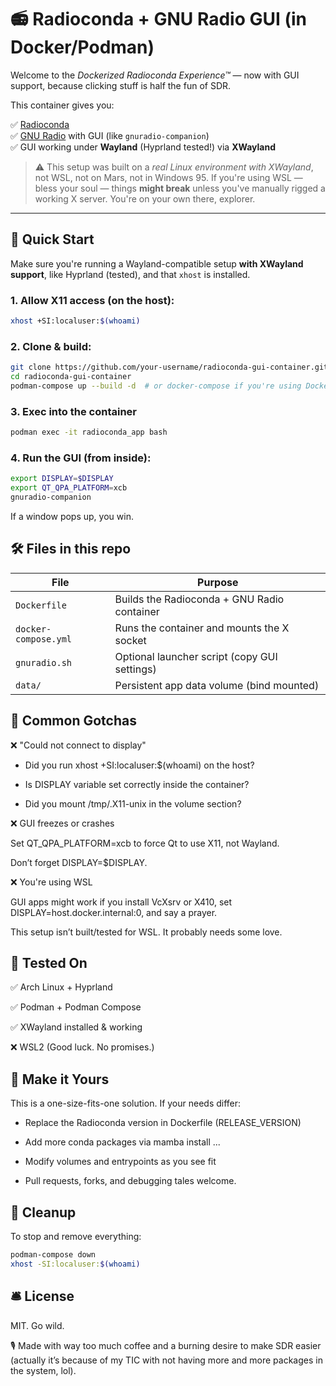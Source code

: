 # 📻 Radioconda + GNU Radio GUI (in Docker/Podman)

Welcome to the *Dockerized Radioconda Experience™* — now with GUI support, because clicking stuff is half the fun of SDR.

This container gives you:

✅ [Radioconda](https://github.com/ryanvolz/radioconda)  
✅ [GNU Radio](https://www.gnuradio.org/) with GUI (like `gnuradio-companion`)  
✅ GUI working under **Wayland** (Hyprland tested!) via **XWayland**

> ⚠️ This setup was built on a *real Linux environment with XWayland*, not WSL, not on Mars, not in Windows 95. If you're using WSL — bless your soul — things **might break** unless you've manually rigged a working X server. You're on your own there, explorer.

---

## 🚀 Quick Start

Make sure you're running a Wayland-compatible setup **with XWayland support**, like Hyprland (tested), and that `xhost` is installed.

### 1. Allow X11 access (on the host):

```bash
xhost +SI:localuser:$(whoami)
```

### 2. Clone & build:

```bash
git clone https://github.com/your-username/radioconda-gui-container.git
cd radioconda-gui-container
podman-compose up --build -d  # or docker-compose if you're using Docker
```

### 3. Exec into the container

```bash
podman exec -it radioconda_app bash
```
### 4. Run the GUI (from inside):

```bash
export DISPLAY=$DISPLAY
export QT_QPA_PLATFORM=xcb
gnuradio-companion
```

If a window pops up, you win.

## 🛠️ Files in this repo

| File                 | Purpose                                      |
| -------------------- | -------------------------------------------- |
| `Dockerfile`         | Builds the Radioconda + GNU Radio container  |
| `docker-compose.yml` | Runs the container and mounts the X socket   |
| `gnuradio.sh`        | Optional launcher script (copy GUI settings) |
| `data/`              | Persistent app data volume (bind mounted)    |


## 🤯 Common Gotchas

❌ "Could not connect to display"

- Did you run xhost +SI:localuser:$(whoami) on the host?

- Is DISPLAY variable set correctly inside the container?

- Did you mount /tmp/.X11-unix in the volume section?

❌ GUI freezes or crashes

Set QT_QPA_PLATFORM=xcb to force Qt to use X11, not Wayland.

Don’t forget DISPLAY=$DISPLAY.

❌ You're using WSL

GUI apps might work if you install VcXsrv or X410, set DISPLAY=host.docker.internal:0, and say a prayer.

This setup isn’t built/tested for WSL. It probably needs some love.

## 🧪 Tested On

✅ Arch Linux + Hyprland

✅ Podman + Podman Compose

✅ XWayland installed & working

❌ WSL2 (Good luck. No promises.)

## 🧬 Make it Yours

This is a one-size-fits-one solution. If your needs differ:

- Replace the Radioconda version in Dockerfile (RELEASE_VERSION)

- Add more conda packages via mamba install ...

- Modify volumes and entrypoints as you see fit

- Pull requests, forks, and debugging tales welcome.


## 🧼 Cleanup

To stop and remove everything:

```bash
podman-compose down
xhost -SI:localuser:$(whoami)
```

## 🛎️ License

MIT. Go wild.

🎙️ Made with way too much coffee and a burning desire to make SDR easier (actually it’s because of my TIC with not having more and more packages in the system, lol).
